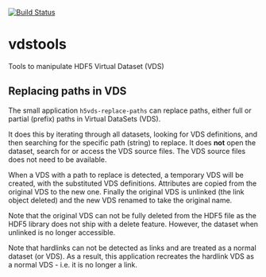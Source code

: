 [![Build Status](https://travis-ci.org/dls-controls/hdf5tools.svg?branch=master)](https://travis-ci.org/dls-controls/hdf5tools)

# vdstools
Tools to manipulate HDF5 Virtual Dataset (VDS)

## Replacing paths in VDS

The small application `h5vds-replace-paths` can replace paths, either full or partial (prefix) 
paths in Virtual DataSets (VDS). 

It does this by iterating through all datasets, looking for VDS definitions, and then searching
for the specific path (string) to replace. It does **not** open the dataset, search for or access
the VDS source files. The VDS source files does not need to be available.

When a VDS with a path to replace is detected, a temporary VDS will be created, with the
substituted VDS definitions. Attributes are copied from the original VDS to the new one. Finally
the original VDS is unlinked (the link object deleted) and the new VDS renamed to take the
original name. 

Note that the original VDS can not be fully deleted from the HDF5 file as the HDF5 library does
not ship with a delete feature. However, the dataset when unlinked is no longer accessible.

Note that hardlinks can not be detected as links and are treated as a normal dataset (or VDS).
As a result, this application recreates the hardlink VDS as a normal VDS - i.e. it is no longer
a link.
 
